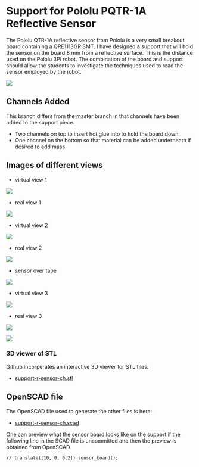 # Support for Pololu PQTR-1A  Reflective Sensor

The Pololu QTR-1A reflective sensor from Pololu is a very small breakout board containing a QRE1113GR SMT. I have designed a 
support that will hold the sensor on the board 8 mm from a reflective surface. This is the distance used on the 
Pololu 3Pi robot. The combination of the board and support should allow the students to investigate the techniques used 
to read the sensor employed by the robot.

![](sensor-height.png)

## Channels Added

This branch differs from the master branch in that channels have been added to the support piece. 

* Two channels on top to insert hot glue into to hold the board down.
* One channel on the bottom so that material can be added underneath if desired to add mass.

## Images of different views

* virtual view 1

![](view1.png)

* real view 1

![](view1real.png)

* virtual view 2

![](view2.png)

* real view 2

![](view2real.png)

* sensor over tape

![](sensor-over-tape.png)

* virtual view 3

![](view3.png)

* real view 3

![](view3real.png)

![](view4render.png)

### 3D viewer of STL

Github incorperates an interactive 3D viewer for STL files.

* [support-r-sensor-ch.stl](support-r-sensor-ch.stl)

## OpenSCAD file

The OpenSCAD file used to generate the other files is here:

* [support-r-sensor-ch.scad](support-r-sensor-ch.scad)

One can preview what the sensor board looks like on the support if the following line in the SCAD file is uncommitted
and then the preview is obtained from OpenSCAD.

~~~~scad
// translate([10, 0, 0.2]) sensor_board();
~~~~

